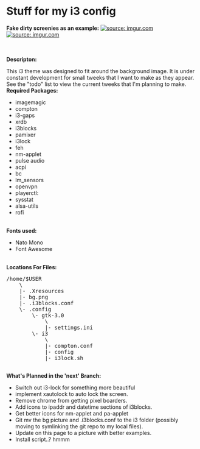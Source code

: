<h1>Stuff for my i3 config</h1>

<strong>Fake dirty screenies as an example:</strong>
<a href="http://imgur.com/LPpoNXk"><img src="http://i.imgur.com/LPpoNXk.png" title="source: imgur.com" /></a>
<a href="http://imgur.com/MJSHxye"><img src="http://i.imgur.com/MJSHxye.png" title="source: imgur.com" /></a>

<br>
<br>
<strong>Descripton:</strong>
<p>This i3 theme was designed to fit around the background image. It is under constant development for small tweeks that I want to make as they appear. See the "todo" list to view the current tweeks that I'm planning to make. 

<br>
<strong>Required Packages:</strong>
<ul>
<li>imagemagic
<li>compton
<li>i3-gaps
<li>xrdb
<li>i3blocks
<li>pamixer
<li>i3lock
<li>feh
<li>nm-applet
<li>pulse audio
<li>acpi
<li>bc
<li>lm_sensors
<li>openvpn
<li>playerctl:
<li>sysstat
<li>alsa-utils
<li>rofi
</ul>

<br>
<strong>Fonts used:</strong>
<ul>
<li>Nato Mono
<li>Font Awesome
</ul>

<br>
<strong>Locations For Files:</strong>
<pre>/home/$USER
	\
	|- .Xresources
	|- bg.png
	|- .i3blocks.conf
	\- .config
		\- gtk-3.0
			\
			|- settings.ini
		\- i3
			\
			|- compton.conf
			|- config
			|- i3lock.sh
	
</pre>

<strong>What's Planned in the 'next' Branch:</strong>
<ul>
<li>Switch out i3-lock for something more beautiful
<li>implement xautolock to auto lock the screen.
<li>Remove chrome from getting pixel boarders.
<li>Add icons to ipaddr and datetime sections of i3blocks.
<li>Get better icons for nm-applet and pa-applet
<li>Git mv the bg picture and .i3blocks.conf to the i3 folder (possibly moving to symlinking the git repo to my local files).
<li>Update on this page to a picture with better examples. 
<li>Install script..? hmmm

